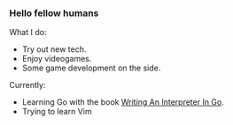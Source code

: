 ### Hello fellow humans

What I do:
- Try out new tech.
- Enjoy videogames.
- Some game development on the side.

Currently:
- Learning Go with the book [Writing An Interpreter In Go](https://interpreterbook.com).
- Trying to learn Vim
